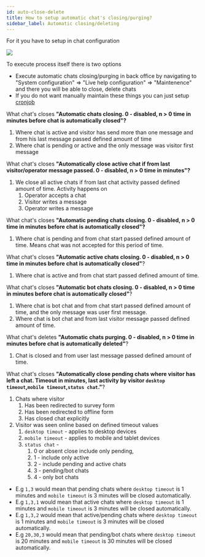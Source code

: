 ```yaml
---
id: auto-close-delete
title: How to setup automatic chat's closing/purging?
sidebar_label: Automatic closing/deleting
---
```


For it you have to setup in chat configuration

![](https://livehelperchat.com/var/media/images/closing.png)

To execute process itself there is two options

 * Execute automatic chats closing/purging in back office by navigating to "System configuration" => "Live help configuration" => "Maintenence" and there you will be able to close, delete chats
 * If you do not want manually maintain these things you can just setup [cronjob](development/cronjob.md)

What chat's closes **"Automatic chats closing. 0 - disabled, n > 0 time in minutes before chat is automatically closed"?**

1. Where chat is active and visitor has send more than one message and from his last message passed defined amount of time
2. Where chat is pending or active and the only message was visitor first message

What chat's closes **"Automatically close active chat if from last visitor/operator message passed. 0 - disabled, n > 0 time in minutes"?**

1. We close all active chats if from last chat activity passed defined amount of time. Activity happens on
    1. Operator accepts a chat
    2. Visitor writes a message
    3. Operator writes a message

What chat's closes **"Automatic pending chats closing. 0 - disabled, n > 0 time in minutes before chat is automatically closed"?**

1. Where chat is pending and from chat start passed defined amount of time. Means chat was not accepted for this period of time.

What chat's closes **"Automatic active chats closing. 0 - disabled, n > 0 time in minutes before chat is automatically closed"**?

1. Where chat is active and from chat start passed defined amount of time.

What chat's closes **"Automatic bot chats closing. 0 - disabled, n > 0 time in minutes before chat is automatically closed"**?

1. Where chat is bot chat and from chat start passed defined amount of time, and the only message was user first message.
2. Where chat is bot chat and from last visitor message passed defined amount of time.

What chat's deletes **"Automatic chats purging. 0 - disabled, n > 0 time in minutes before chat is automatically deleted"**?

1. Chat is closed and from user last message passed defined amount of time. 

What chat's closes **"Automatically close pending chats where visitor has left a chat. Timeout in minutes, last activity by visitor `desktop timeout`,`mobile timeout`,`status chat`."**?

1. Chats where visitor
    1. Has been redirected to survey form
    2. Has been redirected to offline form
    3. Has closed chat explicitly
2. Visitor was seen online based on defined timeout values
    1. `desktop timout` - applies to desktop devices
    2. `mobile timeout` - applies to mobile and tablet devices
    3. `status chat` - 
       1. 0 or absent close include only pending, 
       2. 1 - include only active
       3. 2 - include pending and active chats
       4. 3 - pending/bot chats
       5. 4 - only bot chats

* E.g `1,3` would mean that pending chats where `desktop timeout` is 1 minutes and `mobile timeout` is 3 minutes will be closed automatically. 
* E.g `1,3,1` would mean that active chats where `desktop timeout` is 1 minutes and `mobile timeout` is 3 minutes will be closed automatically. 
* E.g `1,3,2` would mean that active/pending chats where `desktop timeout` is 1 minutes and `mobile timeout` is 3 minutes will be closed automatically. 
* E.g `20,30,3` would mean that pending/bot chats where `desktop timeout` is 20 minutes and `mobile timeout` is 30 minutes will be closed automatically.